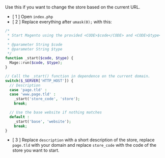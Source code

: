Use this if you want to change the store based on the current URL. 

* [ 1 ] Open `index.php`
* [ 2 ] Replace everything after `umask(0);` with this:
```php
/*
 * Start Magento using the provided <CODE>$code</CODE> and <CODE>$type</CODE>. 
 *
 * @parameter String $code
 * @parameter String $type
 */
function _start($code, $type) {
  Mage::run($code, $type);
}

// Call the _start() function in dependence on the current domain.
switch($_SERVER['HTTP_HOST']) {
  // Description
  case 'page.tld' : 
  case 'www.page.tld' : 
    _start('store_code', 'store');
    break;

  // Use the base website if nothing matches
  default : 
    _start('base', 'website');
    break;
}
```
* [ 3 ] Replace `description` with a short description of the store, replace `page.tld` with your domain and replace `store_code` with the code of the store you want to start. 
